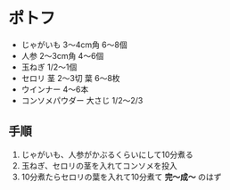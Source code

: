 ポトフ
======

* じゃがいも 3〜4cm角 6〜8個
* 人参 2〜3cm角 4〜6個
* 玉ねぎ 1/2〜1個
* セロリ 茎 2〜3切 葉 6〜8枚
* ウインナー 4〜6本
* コンソメパウダー 大さじ 1/2〜2/3

手順
----

1. じゃがいも、人参がかぶるくらいにして10分煮る
1. 玉ねぎ、セロリの茎を入れてコンソメを投入
1. 10分煮たらセロリの葉を入れて10分煮て **完〜成〜** のはず
